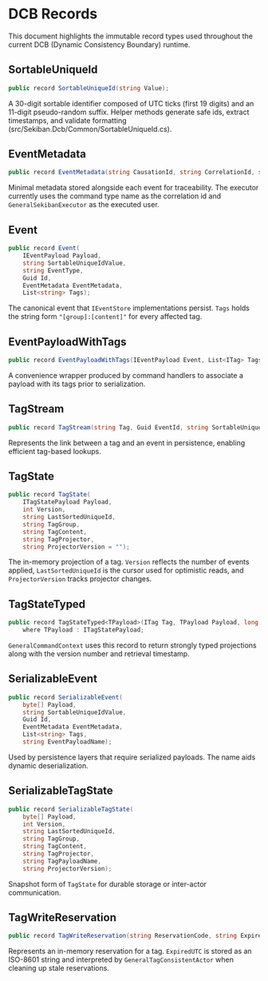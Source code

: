 # DCB Records

This document highlights the immutable record types used throughout the current DCB (Dynamic Consistency Boundary) runtime.

## SortableUniqueId
```csharp
public record SortableUniqueId(string Value);
```

A 30-digit sortable identifier composed of UTC ticks (first 19 digits) and an 11-digit pseudo-random suffix. Helper methods generate safe ids, extract timestamps, and validate formatting (src/Sekiban.Dcb/Common/SortableUniqueId.cs).

## EventMetadata
```csharp
public record EventMetadata(string CausationId, string CorrelationId, string ExecutedUser);
```

Minimal metadata stored alongside each event for traceability. The executor currently uses the command type name as the correlation id and `GeneralSekibanExecutor` as the executed user.

## Event
```csharp
public record Event(
    IEventPayload Payload,
    string SortableUniqueIdValue,
    string EventType,
    Guid Id,
    EventMetadata EventMetadata,
    List<string> Tags);
```

The canonical event that `IEventStore` implementations persist. `Tags` holds the string form `"[group]:[content]"` for every affected tag.

## EventPayloadWithTags
```csharp
public record EventPayloadWithTags(IEventPayload Event, List<ITag> Tags);
```

A convenience wrapper produced by command handlers to associate a payload with its tags prior to serialization.

## TagStream
```csharp
public record TagStream(string Tag, Guid EventId, string SortableUniqueId);
```

Represents the link between a tag and an event in persistence, enabling efficient tag-based lookups.

## TagState
```csharp
public record TagState(
    ITagStatePayload Payload,
    int Version,
    string LastSortedUniqueId,
    string TagGroup,
    string TagContent,
    string TagProjector,
    string ProjectorVersion = "");
```

The in-memory projection of a tag. `Version` reflects the number of events applied, `LastSortedUniqueId` is the cursor used for optimistic reads, and `ProjectorVersion` tracks projector changes.

## TagStateTyped
```csharp
public record TagStateTyped<TPayload>(ITag Tag, TPayload Payload, long Version, DateTimeOffset LastModified)
    where TPayload : ITagStatePayload;
```

`GeneralCommandContext` uses this record to return strongly typed projections along with the version number and retrieval timestamp.

## SerializableEvent
```csharp
public record SerializableEvent(
    byte[] Payload,
    string SortableUniqueIdValue,
    Guid Id,
    EventMetadata EventMetadata,
    List<string> Tags,
    string EventPayloadName);
```

Used by persistence layers that require serialized payloads. The name aids dynamic deserialization.

## SerializableTagState
```csharp
public record SerializableTagState(
    byte[] Payload,
    int Version,
    string LastSortedUniqueId,
    string TagGroup,
    string TagContent,
    string TagProjector,
    string TagPayloadName,
    string ProjectorVersion);
```

Snapshot form of `TagState` for durable storage or inter-actor communication.

## TagWriteReservation
```csharp
public record TagWriteReservation(string ReservationCode, string ExpiredUTC, string Tag);
```

Represents an in-memory reservation for a tag. `ExpiredUTC` is stored as an ISO-8601 string and interpreted by `GeneralTagConsistentActor` when cleaning up stale reservations.
